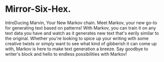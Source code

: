 # Mirror-Six-Hex.
IntroDucing Marvin, Your New Markov chain.
Meet Markov, your new go-to for generating text based on patterns! With Markov, you can train it on any text data you have and watch as it generates new text that's eerily similar to the original. Whether you're looking to spice up your writing with some creative twists or simply want to see what kind of gibberish it can come up with, Markov is here to make text generation a breeze. Say goodbye to writer's block and hello to endless possibilities with Markov!
